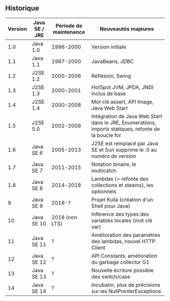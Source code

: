 ## Historique

|  Version     | Java SE / JRE   | Période de maintenance  | Nouveautés majeures |
| ------------ | ------------- | ------------            | ------     |
| 1.0 | Java 1.0  | 1996-2000            |    Version initiale        |
| 1.1 | Java 1.1  | 1997-2000            |     JavaBeans, JDBC       |
| 1.2 | J2SE 1.2  | 2000-2006            |      Réfléxion, Swing      |
| 1.3 | J2SE 1.3  | 2000-2001            |     HotSpot JVM, JPDA, JNDI inclus de base       |
| 1.4 | J2SE 1.4  | 2000-2008            |     Mot clé assert, API Image, Java Web Start        |
| 1.5 | J2SE 5.0  | 2002-2009            |      Intégration de Java Web Start dans le JRE, Enumerations, imports statiques, refonte de la boucle for      |
| 1.6 | Java SE 6  | 2005-2013            |    J2SE est remplacé par Java SE et Sun supprime le .0 au numéro de version        |
| 1.7 | Java SE 7  | 2011-2015            |     Notation binaire, le multicatch       |
| 1.8 | Java SE 8  | 2014-2018           |     Lambdas (+ refonte des collections et steams), les optionnels     |
| 9 | Java SE 9  | 2018-?            |     Projet Kulla (création d'un Shell pour Java)       |
| 10 | Java SE 10  | 2018 (non LTS)            |     Inférence des types des variables locales (mot clé var)       |
| 11 | Java SE 11  | ?            |   Amélioration des paramètres des lambdas, nouvel HTTP Client         |
| 12 | Java SE 12  | ?            |     API Constants, amélioration du garbage collector G1       |
| 13 | Java SE 13  | ?            |     Nouvelle écriture possible des switch/case       |
| 14 | Java SE 14  | ?            |       Incubator, plus de précisions sur les NullPointerExceptions     |